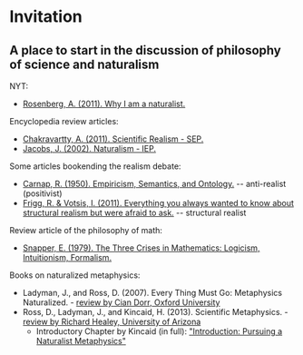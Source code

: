 Invitation
================================================================================


A place to start in the discussion of philosophy of science and naturalism
--------------------------------------------------------------------------------

NYT:

-   [Rosenberg, A. (2011). Why I am a naturalist.](http://opinionator.blogs.nytimes.com/2011/09/17/why-i-am-a-naturalist/)

Encyclopedia review articles:

-   [Chakravartty, A. (2011). Scientific Realism - SEP.](http://plato.stanford.edu/entries/scientific-realism/)
-   [Jacobs, J. (2002). Naturalism - IEP.](http://www.iep.utm.edu/naturali/)

Some articles bookending the realism debate:

-   [Carnap, R. (1950). Empiricism, Semantics, and Ontology.](docs/1950.Carnap.Empiricism-Semantics-Ontology.pdf) -- anti-realist (positivist)
-   [Frigg, R. & Votsis, I. (2011). Everything you always wanted to know about structural realism but were afraid to ask.](docs/2011.Frigg-Votsis.Everything-you-always-wanted-to-know-about-structural-realism-but-were-afraid-to-ask.pdf) -- structural realist

Review article of the philosophy of math:

-   [Snapper, E. (1979). The Three Crises in Mathematics: Logicism, Intuitionism, Formalism.](docs/1979.Snapper.three-crises-in-mathematics.pdf)

Books on naturalized metaphysics:

-   Ladyman, J., and  Ross, D. (2007). Every Thing Must Go: Metaphysics Naturalized. - [review by Cian Dorr, Oxford University](https://ndpr.nd.edu/news/24377-every-thing-must-go-metaphysics-naturalized/)
-   Ross, D., Ladyman, J., and Kincaid, H. (2013). Scientific Metaphysics. - [review by Richard Healey, University of Arizona](http://ndpr.nd.edu/news/41185-scientific-metaphysics/)
    - Introductory Chapter by Kincaid (in full): ["Introduction: Pursuing a Naturalist Metaphysics"](https://www.academia.edu/6778507/Introduction_Pursuing_a_Naturalist_Metaphysics_1)
    

